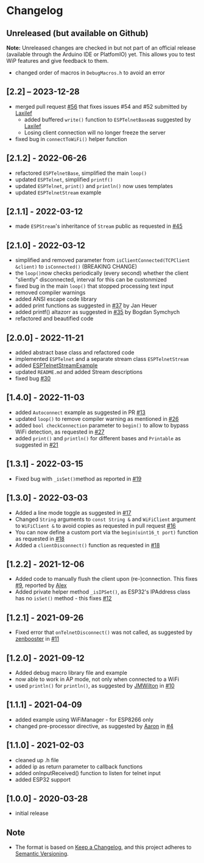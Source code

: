 # Changelog

## Unreleased (but available on Github)

**Note:** Unreleased changes are checked in but not part of an official release (available through the Arduino IDE or PlatfomIO) yet. This allows you to test WiP features and give feedback to them.

- changed order of macros in `DebugMacros.h` to avoid an error

## [2.2] – 2023-12-28

- merged pull request [#56](https://github.com/LennartHennigs/ESPTelnet/pull/56)  that fixes issues #54 and #52 submitted by [Laxilef](https://github.com/Laxilef)
  - added buffered `write()` function to `ESPTelnetBase`as suggested by [Laxilef](https://github.com/Laxilef)
  - Losing client connection will no longer freeze the server
- fixed bug in `connectToWiFi()` helper function


## [2.1.2] - 2022-06-26

- refactored `ESPTelnetBase`, simplified the main `loop()`
- updated `ESPTelnet`, simplified `printf()`
- updated `ESPTelnet`, `print()` and `println()` now uses templates
- updated `ESPTelnetStream` example

## [2.1.1] - 2022-03-12

- made `ESPStream`'s inheritance of `Stream` public as requested in [#45](https://github.com/LennartHennigs/ESPTelnet/issues/45)

## [2.1.0] - 2022-03-12

- simplified and removed parameter from `isClientConnected(TCPClient &client)` to `isConnected()` (BREAKING CHANGE)
- the `loop()`now checks periodically (every second) whether the client "sliently" disconnected, interval for this can be custonmized
- fixed bug in the main `loop()` that stopped processing text input
- removed compiler warnings
- added ANSI escape code library
- added print functions as suggested in [#37](https://github.com/LennartHennigs/ESPTelnet/pull/37) by Jan Heuer
- added printf() altazorr as suggested in [#35](https://github.com/LennartHennigs/ESPTelnet/pull/35) by Bogdan Symchych
- refactored and beautified code

## [2.0.0] - 2022-11-21

- added abstract base class and refactored code
- implemented `ESPTelnet` and a separate stream class `ESPTelnetStream`
- added [ESPTelnetStreamExample](https://github.com/LennartHennigs/ESPTelnet/blob/master/examples/TelnetStreamExample/TelnetStreamExample.ino)
- updated `README.md` and added Stream descriptions
- fixed bug [#30](https://github.com/LennartHennigs/ESPTelnet/issues/30)

## [1.4.0] - 2022-11-03

- added `Autoconnect` example as suggested in PR [#13](https://github.com/LennartHennigs/ESPTelnet/pull/13)
- updated `loop()` to remove compiler warning as mentioned in [#26](https://github.com/LennartHennigs/ESPTelnet/issues/26)
- added `bool checkConnection` parameter to `begin()` to allow to bypass WiFi detection, as requested in [#27](https://github.com/LennartHennigs/ESPTelnet/issues/27)
- added `print()` and `println()` for different bases and `Printable` as suggested in [#21](https://github.com/LennartHennigs/ESPTelnet/pull/21)

## [1.3.1] - 2022-03-15

- Fixed bug with `_isSet()`method as reported in [#19](https://github.com/LennartHennigs/ESPTelnet/issues/19)

## [1.3.0] - 2022-03-03

- Added a line mode toggle as suggested in [#17](https://github.com/LennartHennigs/ESPTelnet/pull/17)
- Changed `String` arguments to `const String &` and `WiFiClient` argument to `WiFiClient &` to avoid copies as requested in pull request [#16](https://github.com/LennartHennigs/ESPTelnet/pull/16)
- You can now define a custom port via the `begin(uint16_t port)` function as requested in [#18](https://github.com/LennartHennigs/ESPTelnet/issues/18)
- Added a `clientDisconnect()` function as requested in [#18](https://github.com/LennartHennigs/ESPTelnet/issues/18)

## [1.2.2] - 2021-12-06

- Added code to manually flush the client upon (re-)connection. This fixes [#9](https://github.com/LennartHennigs/ESPTelnet/issues/9), reported by [Alex](https://github.com/alex-fu27)
- Added private helper method `_isIPSet()`, as ESP32's IPAddress class has no `isSet()` method - this fixes [#12](https://github.com/LennartHennigs/ESPTelnet/issues/12)

## [1.2.1] - 2021-09-26

- Fixed error that `onTelnetDisconnect()` was not called, as suggested by [zenbooster](https://github.com/zenbooster) in [#11](https://github.com/LennartHennigs/ESPTelnet/issues/11)

## [1.2.0] - 2021-09-12

- Added debug macro library file and example
- now able to work in AP mode, not only when connected to a WiFi
- used `println()` for `println()`, as suggested by [JMWilton](https://github.com/JMWilton) in [#10](https://github.com/LennartHennigs/ESPTelnet/issues/10)

## [1.1.1] - 2021-04-09

- added example using WiFiManager - for ESP8266 only
- changed pre-processor directive, as suggested by [Aaron](https://github.com/AFontaine79) in [#4](https://github.com/LennartHennigs/ESPTelnet/issues/4)

## [1.1.0] - 2021-02-03

- cleaned up .h file
- added ip as return parameter to callback functions
- added onInputReceived() function to listen for telnet input
- added ESP32 support

## [1.0.0] - 2020-03-28

- initial release

## Note

- The format is based on [Keep a Changelog](https://keepachangelog.com/en/1.0.0/), and this project adheres to [Semantic Versioning](https://semver.org/spec/v2.0.0.html).
